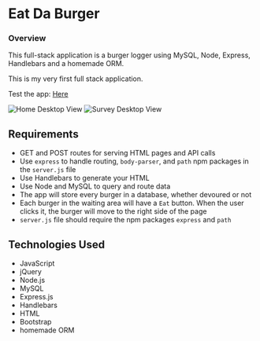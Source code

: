# Eat Da Burger

### Overview

This full-stack application is a burger logger using MySQL, Node, Express, Handlebars and a homemade ORM.

This is my very first full stack application.


Test the app: [Here](https://my-friend-finder-app-1.herokuapp.com/)

![Home Desktop View](./app/public/assets/images/mock-1@2x.png)
![Survey Desktop View](./app/public/assets/images/mock-2@2x.png)

## Requirements

- GET and POST routes for serving HTML pages and API calls
- Use `express` to handle routing, `body-parser`, and `path` npm packages in the `server.js` file
- Use Handlebars to generate your HTML
- Use Node and MySQL to query and route data
- The app will store every burger in a database, whether devoured or not
- Each burger in the waiting area will have a `Eat` button. When the user clicks it, the burger will move to the right side of the page
- `server.js` file should require the npm packages `express` and `path`

## Technologies Used

- JavaScript
- jQuery
- Node.js
- MySQL
- Express.js
- Handlebars
- HTML
- Bootstrap
- homemade ORM
